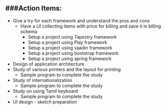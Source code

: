 ###Action Items:
---
* Give a try for each framework and understand the pros and cons
  * Have a UI collecting items with price for billing and save it in billing schema
     * Setup a project using Tapestry framework 
     * Setup a project using Play framework 
     * Setup a project using vaadin framework 
     * Setup a project using bootstrap framework 
     * Setup a project using spring framework 
* Design of application architecture
* Study of various printers and the layout for printing
  * Sample program to complete the study
* Study of internationalization
  * Sample program to complete the study
* Study on using Tamil keyboard
  * Sample program to complete the study
* UI design - sketch preparation
